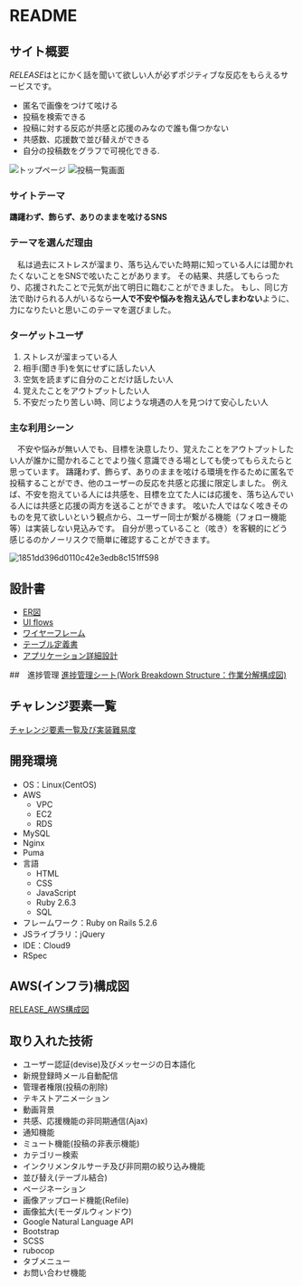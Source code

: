 # README

## サイト概要
*RELEASE*はとにかく話を聞いて欲しい人が必ずポジティブな反応をもらえるサービスです。
- 匿名で画像をつけて呟ける
- 投稿を検索できる
- 投稿に対する反応が共感と応援のみなので誰も傷つかない
- 共感数、応援数で並び替えができる
- 自分の投稿数をグラフで可視化できる. [](スペース２つで改行(ピリオドみたいになる))

![トップページ](https://user-images.githubusercontent.com/84183018/134800018-8e93b761-f810-459d-b9d1-72a99b695ff7.png)
![投稿一覧画面](https://user-images.githubusercontent.com/84183018/134270154-5fa83cab-8ac3-497f-8d85-60d59208816f.png)

### サイトテーマ
**躊躇わず、飾らず、ありのままを呟けるSNS**

### テーマを選んだ理由
　私は過去にストレスが溜まり、落ち込んでいた時期に知っている人には聞かれたくないことをSNSで呟いたことがあります。
その結果、共感してもらったり、応援されたことで元気が出て明日に臨むことができました。
もし、同じ方法で助けられる人がいるなら**一人で不安や悩みを抱え込んでしまわない**ように、力になりたいと思いこのテーマを選びました。

### ターゲットユーザ
1. ストレスが溜まっている人
1. 相手(聞き手)を気にせずに話したい人
1. 空気を読まずに自分のことだけ話したい人
1. 覚えたことをアウトプットしたい人
1. 不安だったり苦しい時、同じような境遇の人を見つけて安心したい人

### 主な利用シーン
　不安や悩みが無い人でも、目標を決意したり、覚えたことをアウトプットしたい人が誰かに聞かれることでより強く意識できる場としても使ってもらえたらと思っています。
躊躇わず、飾らず、ありのままを呟ける環境を作るために匿名で投稿することができ、他のユーザーの反応を共感と応援に限定しました。
例えば、不安を抱えている人には共感を、目標を立てた人には応援を、落ち込んでいる人には共感と応援の両方を送ることができます。
呟いた人ではなく呟きそのものを見て欲しいという観点から、ユーザー同士が繋がる機能（フォロー機能等）は実装しない見込みです。
自分が思っていること（呟き）を客観的にどう感じるのかノーリスクで簡単に確認することができます。

![1851dd396d0110c42e3edb8c151ff598](https://user-images.githubusercontent.com/84183018/134764669-63ae1f22-f5f2-45ee-be5e-fcd4621856d9.gif)

## 設計書
- [ER図](https://app.diagrams.net/#G1Jd-rg29Rop9cNNsN64iC1J2JTriy68D8)
- [UI flows](https://app.diagrams.net/#G1VQVFU7tM3FTUSMxdp7zBOeUfknkuH0Ah)
- [ワイヤーフレーム](https://app.diagrams.net/#G1a59JGzHrP5RTJXfoelzIiGPC_p-sotZH)
- [テーブル定義書](https://docs.google.com/spreadsheets/d/103j_yqMhp5Eek5g7XU9HqTWFHqMS3dVDD85aAfrw__4/edit#gid=0)
- [アプリケーション詳細設計](https://docs.google.com/spreadsheets/d/1dniXNADwXerGMXdk8vQyJR2q5UnP4J4-8zGfhrj3H1c/edit#gid=2133469642)

##　進捗管理
[進捗管理シート(Work Breakdown Structure：作業分解構成図)](https://docs.google.com/spreadsheets/d/162cT8IZPkrt6_n33kMrDrRgcpsUCUDfXeTuNeKYE3AE/edit#gid=1773513600)

## チャレンジ要素一覧
[チャレンジ要素一覧及び実装難易度](https://docs.google.com/spreadsheets/d/1CX1yBqZl-60JsZaFbezGSph6PspYy6W37kY8DFFGFJ8/edit#gid=0)

## 開発環境
- OS：Linux(CentOS)
- AWS
  - VPC
  - EC2
  - RDS
- MySQL
- Nginx
- Puma
- 言語
  - HTML
  - CSS
  - JavaScript
  - Ruby 2.6.3
  - SQL
- フレームワーク：Ruby on Rails 5.2.6
- JSライブラリ：jQuery
- IDE：Cloud9
- RSpec

## AWS(インフラ)構成図
[RELEASE_AWS構成図](https://app.diagrams.net/?splash=0&libs=aws4#G1UI5r_LU2kPtf3_8C888t9XMKPJtg0xoq)

## 取り入れた技術
- ユーザー認証(devise)及びメッセージの日本語化
- 新規登録時メール自動配信
- 管理者権限(投稿の削除)
- テキストアニメーション
- 動画背景
- 共感、応援機能の非同期通信(Ajax)
- 通知機能
- ミュート機能(投稿の非表示機能)
- カテゴリー検索
- インクリメンタルサーチ及び非同期の絞り込み機能
- 並び替え(テーブル結合)
- ページネーション
- 画像アップロード機能(Refile)
- 画像拡大(モーダルウィンドウ)
- Google Natural Language API
- Bootstrap
- SCSS
- rubocop
- タブメニュー
- お問い合わせ機能

